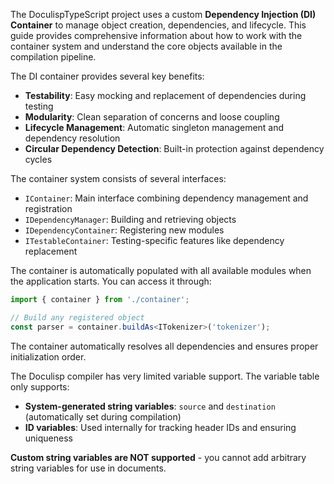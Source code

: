 <!-- (dl (section-meta Introduction)) -->

The DoculispTypeScript project uses a custom **Dependency Injection (DI) Container** to manage object creation, dependencies, and lifecycle. This guide provides comprehensive information about how to work with the container system and understand the core objects available in the compilation pipeline.

<!-- (dl (# Why Dependency Injection?)) -->

The DI container provides several key benefits:

- **Testability**: Easy mocking and replacement of dependencies during testing
- **Modularity**: Clean separation of concerns and loose coupling
- **Lifecycle Management**: Automatic singleton management and dependency resolution  
- **Circular Dependency Detection**: Built-in protection against dependency cycles

<!-- (dl (# Container Architecture)) -->

The container system consists of several interfaces:

- `IContainer`: Main interface combining dependency management and registration
- `IDependencyManager`: Building and retrieving objects
- `IDependencyContainer`: Registering new modules
- `ITestableContainer`: Testing-specific features like dependency replacement

<!-- (dl (# Getting Started)) -->

The container is automatically populated with all available modules when the application starts. You can access it through:

```typescript
import { container } from './container';

// Build any registered object
const parser = container.buildAs<ITokenizer>('tokenizer');
```

The container automatically resolves all dependencies and ensures proper initialization order.

<!-- (dl (# Important Note About Variables)) -->

The Doculisp compiler has very limited variable support. The variable table only supports:

- **System-generated string variables**: `source` and `destination` (automatically set during compilation)
- **ID variables**: Used internally for tracking header IDs and ensuring uniqueness

**Custom string variables are NOT supported** - you cannot add arbitrary string variables for use in documents.